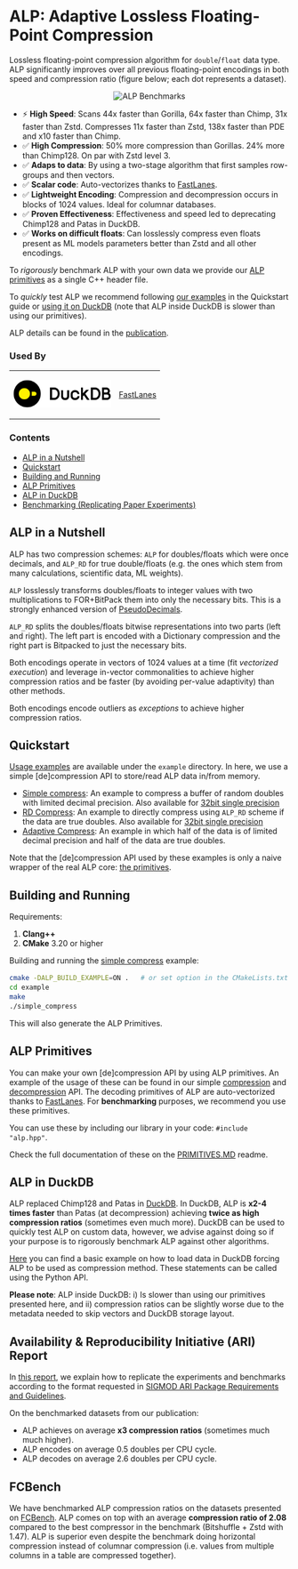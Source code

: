# ALP: Adaptive Lossless Floating-Point Compression

Lossless floating-point compression algorithm for `double`/`float` data type. ALP significantly improves over all
previous floating-point encodings in both speed and compression ratio (figure below; each dot represents a dataset).

<p align="center">
        <img src="/publication/alp_results.png" alt="ALP Benchmarks" height="350">
</p>

- ⚡ **High Speed**: Scans 44x faster than Gorilla, 64x faster than Chimp, 31x faster than Zstd. Compresses 11x faster
  than Zstd, 138x faster than PDE and x10 faster than Chimp.
- ✅ **High Compression**: 50% more compression than Gorillas. 24% more than Chimp128. On par with Zstd level 3.
- ✅ **Adaps to data**: By using a two-stage algorithm that first samples row-groups and then vectors.
- ✅ **Scalar code**: Auto-vectorizes thanks to [FastLanes](https://github.com/cwida/FastLanes).
- ✅ **Lightweight Encoding**: Compression and decompression occurs in blocks of 1024 values. Ideal for columnar
  databases.
- ✅ **Proven Effectiveness**: Effectiveness and speed led to deprecating Chimp128 and Patas in DuckDB.
- ✅ **Works on difficult floats**: Can losslessly compress even floats present as ML models parameters better than Zstd
  and all other encodings.

To *rigorously* benchmark ALP with your own data we provide our [ALP primitives](#alp-primitives) as a single C++ header
file.

To *quickly* test ALP we recommend following [our examples](#quickstart) in the Quickstart guide
or [using it on DuckDB](#alp-in-duckdb) (note that ALP inside DuckDB is slower than using our primitives).

ALP details can be found in the [publication](https://dl.acm.org/doi/pdf/10.1145/3626717).

### Used By

<table>
  <tr>
    <td>
      <p align="left">
        <img src="https://raw.githubusercontent.com/duckdb/duckdb/main/logo/DuckDB_Logo-horizontal.png" alt="DuckDB" height="50">
      </p>
    </td>
    <td>
      <p align="left">
        <a href="https://github.com/cwida/FastLanes">FastLanes</a>
      </p>
    </td>
  </tr>
</table>

### Contents

- [ALP in a Nutshell](#alp-in-a-nutshell)
- [Quickstart](#quickstart)
- [Building and Running](#building-and-running)
- [ALP Primitives](#alp-primitives)
- [ALP in DuckDB](#alp-in-duckdb)
- [Benchmarking (Replicating Paper Experiments)](#benchmarking-replicating-paper-experiments)

## ALP in a Nutshell

ALP has two compression schemes: `ALP` for doubles/floats which were once decimals, and `ALP_RD` for true
double/floats (e.g. the ones which stem from many calculations, scientific data, ML weights).

`ALP` losslessly transforms doubles/floats to integer values with two multiplications to FOR+BitPack them into only the
necessary bits. This is a strongly enhanced version of [PseudoDecimals](https://dl.acm.org/doi/abs/10.1145/3589263).

`ALP_RD` splits the doubles/floats bitwise representations into two parts (left and right). The left part is encoded
with a Dictionary compression and the right part is Bitpacked to just the necessary bits.

Both encodings operate in vectors of 1024 values at a time (fit *vectorized execution*) and leverage in-vector
commonalities to achieve higher compression ratios and be faster (by avoiding per-value adaptivity) than other methods.

Both encodings encode outliers as *exceptions* to achieve higher compression ratios.

## Quickstart

[Usage examples](/example/) are available under the `example` directory. In here, we use a simple [de]compression API to
store/read ALP data in/from memory.

- [Simple compress](/example/simple_compress.cpp): An example to compress a buffer of random doubles with limited
  decimal precision. Also available for [32bit single precision](/example/simple_compress32.cpp)
- [RD Compress](/example/rd_compress.cpp): An example to directly compress using `ALP_RD` scheme if the data are true
  doubles. Also available for [32bit single precision](/example/rd_compress32.cpp)
- [Adaptive Compress](/example/adaptive_compress.cpp): An example in which half of the data is of limited decimal
  precision and half of the data are true doubles.

Note that the [de]compression API used by these examples is only a naive wrapper of the real ALP
core: [the primitives](#alp-primitives).

## Building and Running

Requirements:

1) __Clang++__
2) __CMake__ 3.20 or higher

Building and running the [simple compress](/example/simple_compress.cpp) example:

```sh
cmake -DALP_BUILD_EXAMPLE=ON .   # or set option in the CMakeLists.txt
cd example
make
./simple_compress
```

This will also generate the ALP Primitives.

## ALP Primitives

You can make your own [de]compression API by using ALP primitives. An example of the usage of these can be found in our
simple [compression](/include/alp/compressor.hpp) and [decompression](/include/alp/decompressor.hpp) API. The decoding
primitives of ALP are auto-vectorized thanks to [FastLanes](https://github.com/cwida/FastLanes). For **benchmarking**
purposes, we recommend you use these primitives.

You can use these by including our library in your code: `#include "alp.hpp"`.

Check the full documentation of these on the [PRIMITIVES.MD](/PRIMITIVES.md) readme.

## ALP in DuckDB

ALP replaced Chimp128 and Patas in [DuckDB](https://github.com/duckdb/duckdb/pull/9635). In DuckDB, ALP is **x2-4 times
faster** than Patas (at decompression) achieving **twice as high compression ratios** (sometimes even much more). DuckDB
can be used to quickly test ALP on custom data, however, we advise against doing so if your purpose is to rigorously
benchmark ALP against other algorithms.

[Here](https://github.com/duckdb/duckdb/blob/main/benchmark/micro/compression/alp/alp_read.benchmark) you can find a
basic example on how to load data in DuckDB forcing ALP to be used as compression method. These statements can be called
using the Python API.

**Please note**: ALP inside DuckDB: i) Is slower than using our primitives presented here, and ii) compression ratios
can be slightly worse due to the metadata needed to skip vectors and DuckDB storage layout.

## Availability & Reproducibility Initiative (ARI) Report

In [this report](availability_reproducibility_initiative_report.md), we explain how to replicate the experiments and
benchmarks according to the format requested
in [SIGMOD ARΙ Package Requirements and Guidelines](https://reproducibility.sigmod.org/2024/).

On the benchmarked datasets from our publication:

- ALP achieves on average **x3 compression ratios** (sometimes much much higher).
- ALP encodes on average 0.5 doubles per CPU cycle.
- ALP decodes on average 2.6 doubles per CPU cycle.

## FCBench

We have benchmarked ALP compression ratios on the datasets presented
on [FCBench](https://www.vldb.org/pvldb/vol17/p1418-tao.pdf). ALP comes on top with an average **compression ratio of
2.08** compared to the best compressor in the benchmark (Bitshuffle + Zstd with 1.47). ALP is superior even despite the
benchmark doing horizontal compression instead of columnar compression (i.e. values from multiple columns in a table are
compressed together).

